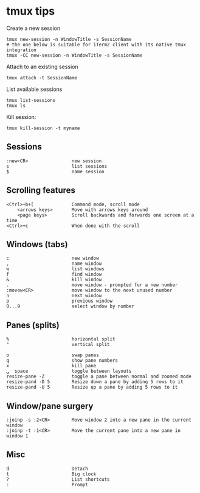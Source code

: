 # tmux tips

Create a new session

    tmux new-session -n WindowTitle -s SessionName
    # the one below is suitable for iTerm2 client with its native tmux integration
    tmux -CC new-session -n WindowTitle -s SessionName

Attach to an existing session

    tmux attach -t SessionName

List available sessions

    tmux list-sessions
    tmux ls

Kill session:

    tmux kill-session -t myname


## Sessions

    :new<CR>                new session
    s                       list sessions
    $                       name session

## Scrolling features

    <Ctrl>+b+[              Command mode, scroll mode
        <arrows keys>       Move with arrows keys around
        <page keys>         Scroll backwards and forwards one screen at a time
    <Ctrl>+c                When done with the scroll

## Windows (tabs)

    c                       new window
    ,                       name window
    w                       list windows
    f                       find window
    &                       kill window
    .                       move window - prompted for a new number
    :movew<CR>              move window to the next unused number
    n                       next window
    p                       previous window
    0...9                   select window by number

## Panes (splits)

    %                       horizontal split
    "                       vertical split
    
    o                       swap panes
    q                       show pane numbers
    x                       kill pane
    ⍽  space                toggle between layouts
    resize-pane -Z          toggle a pane between normal and zoomed mode
    resize-pand -D 5        Resize down a pane by adding 5 rows to it
    resize-pand -U 5        Resize up a pane by adding 5 rows to it

## Window/pane surgery

    :joinp -s :2<CR>        Move window 2 into a new pane in the current window
    :joinp -t :1<CR>        Move the current pane into a new pane in window 1


## Misc

    d                       Detach
    t                       Big clock
    ?                       List shortcuts
    :                       Prompt
